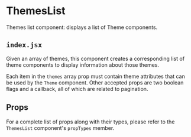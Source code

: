 # ThemesList

Themes list component: displays a list of Theme components.

## `index.jsx`

Given an array of themes, this component creates a corresponding list of theme components to display
information about those themes.

Each item in the `themes` array prop must contain theme attributes that can be used by the `Theme` component.
Other accepted props are two boolean flags and a callback, all of which are related to pagination.

## Props

For a complete list of props along with their types, please refer to the `ThemesList` component's `propTypes` member.
